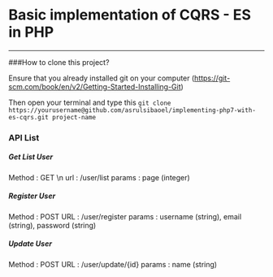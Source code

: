 # Basic implementation of CQRS - ES in PHP
--------------------------------

###How to clone this project?

Ensure that you already installed git on your computer (https://git-scm.com/book/en/v2/Getting-Started-Installing-Git)

Then open your terminal and type this ```git clone https://yourusername@github.com/asrulsibaoel/implementing-php7-with-es-cqrs.git project-name```

### API List

##### Get List User
Method : GET \n
url    : /user/list
params : page (integer)
 
##### Register User
Method : POST
URL    : /user/register
params : username (string), email (string), password (string)

##### Update User
Method : POST
URL : /user/update/{id}
params : name (string)